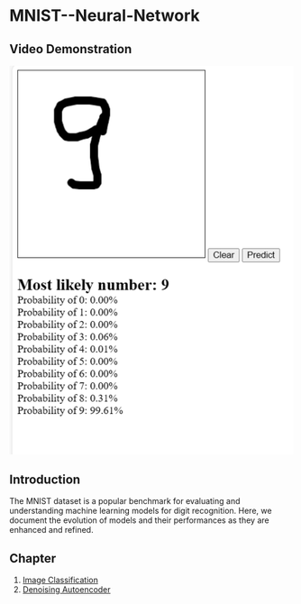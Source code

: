 # MNIST--Neural-Network
## Video Demonstration
[![Video Thumbnail](thumbnail/thumbnail.png)](https://www.youtube.com/watch?v=IH5ZmYDlOY8)


## Introduction

The MNIST dataset is a popular benchmark for evaluating and understanding machine learning models for digit recognition. Here, we document the evolution of models and their performances as they are enhanced and refined.

## Chapter
1. [Image Classification](MNIST-Image-Classification/README-image-classification.md)
2. [Denoising Autoencoder](MNIST-Denoising-autoencoder/README-autoencoder.md)
